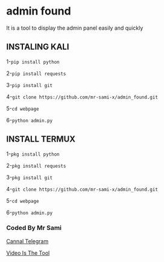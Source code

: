 # admin found
It is a tool to display the admin panel easily and quickly

## INSTALING KALI

1-`pip install python`

2-`pip install requests`

3-`pip install git`

4-`git clone https://github.com/mr-sami-x/admin_found.git`

5-`cd webpage`

6-`python admin.py`

## INSTALL TERMUX
1-`pkg install python`

2-`pkg install requests`

3-`pkg install git`

4-`git clone https://github.com/mr-sami-x/admin_found.git`

5-`cd webpage`

6-`python admin.py`
### Coded By Mr Sami
[Cannal Telegram](https;//t.me/TYG_YE)

[Video Is The Tool]()
